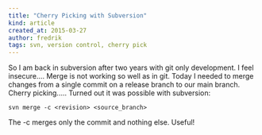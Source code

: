 ```yaml
---
title: "Cherry Picking with Subversion"
kind: article
created_at: 2015-03-27
author: fredrik
tags: svn, version control, cherry pick
---
```


So I am back in subversion after two years with git only development. I feel insecure.... 
Merge is not working so well as in git. Today I needed to merge changes from a single commit on a release branch
to our main branch. Cherry picking..... Turned out it was possible with subversion:

    svn merge -c <revision> <source_branch>

The -c merges only the commit and nothing else. Useful!
